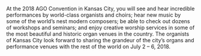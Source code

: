 At the 2018 AGO Convention in Kansas City, you will see and hear incredible
performances by world-class organists and choirs; hear new music by some of the
world’s  nest modern composers; be able to check out dozens of workshops and
seminars; and enjoy creative worship services in some of the most beautiful and
historic organ venues in the country. The organists of Kansas City look forward
to sharing the grandeur of the city’s organs and performance venues with the
rest of the world on July 2 – 6, 2018.
